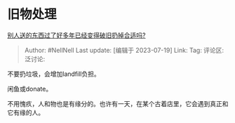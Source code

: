 # 旧物处理
[别人送的东西过了好多年已经变得破旧扔掉合适吗?](https://www.zhihu.com/question/576992291/answer/3124873052)

> Author: #NellNell
> Last update: [编辑于 2023-07-19]
> Link:
> Tag:
> 评论区:
> 泛讨论:

不要扔垃圾，会增加landfill负担。

闲鱼或donate。

不用愧疚，人和物也是有缘分的。也许有一天，在某个古着店里，它会遇到真正和它有缘的人。
